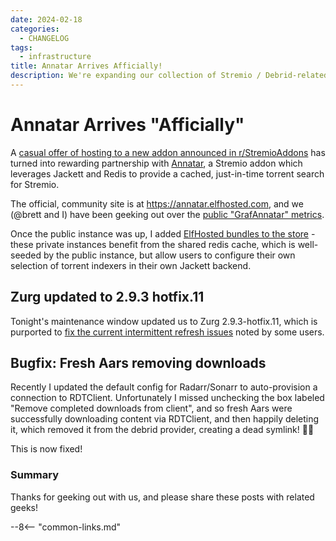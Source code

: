 ```yaml
---
date: 2024-02-18
categories:
  - CHANGELOG
tags:
  - infrastructure
title: Annatar Arrives Afficially!
description: We're expanding our collection of Stremio / Debrid-related addons, by sponsoring the official public Annatar instance
---
```


# Annatar Arrives "Afficially"

A [casual offer of hosting to a new addon announced in r/StremioAddons](https://www.reddit.com/r/StremioAddons/comments/1apghdn/comment/kq7uq7u/) has turned into rewarding partnership with [Annatar](https://gitlab.com/stremio-add-ons/annatar), a Stremio addon which leverages Jackett and Redis to provide a cached, just-in-time torrent search for Stremio.

The official, community site is at https://annatar.elfhosted.com, and we (\@brett and I) have been geeking out over the [public "GrafAnnatar" metrics](https://grafana.elfhosted.com/public-dashboards/c78ab8d31f084ef4bccb7017b4518588?orgId=1&refresh=30s).

Once the public instance was up, I added [ElfHosted bundles to the store](https://store.elfhosted.com/product/annatar-jackett-bundle) - these private instances benefit from the shared redis cache, which is well-seeded by the public instance, but allow users to configure their own selection of torrent indexers in their own Jackett backend.

<!-- more -->

## Zurg updated to 2.9.3 hotfix.11

Tonight's maintenance window updated us to Zurg 2.9.3-hotfix.11, which is purported to [fix the current intermittent refresh issues](https://www.reddit.com/r/debridmediamanager/comments/1atkd4s/zurg_v093hotfix11_i_think_ive_finally_resolved/) noted by some users.

## Bugfix: Fresh Aars removing downloads

Recently I updated the default config for Radarr/Sonarr to auto-provision a connection to RDTClient. Unfortunately I missed unchecking the box labeled "Remove completed downloads from client", and so fresh Aars were successfully downloading content via RDTClient, and then happily deleting it, which removed it from the debrid provider, creating a dead symlink! :man_facepalming:

This is now fixed!

### Summary

Thanks for geeking out with us, and please share these posts with related geeks!

--8<-- "common-links.md"